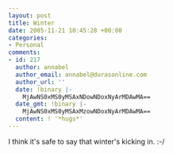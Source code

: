 ```yaml
---
layout: post
title: Winter
date: 2005-11-21 10:45:28 +00:00
categories:
- Personal
comments:
- id: 217
  author: annabel
  author_email: annabel@durasonline.com
  author_url: ''
  date: !binary |-
    MjAwNS0xMS0yMSAxNDowNDoxNyArMDAwMA==
  date_gmt: !binary |-
    MjAwNS0xMS0yMSAxMzowNDoxNyArMDAwMA==
  content: ! '*hugs*'
---
```

I think it's safe to say that winter's kicking in. :-/
